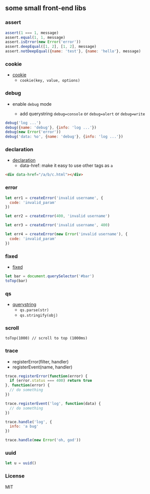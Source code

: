 ## some small front-end libs

### assert

```js
assert(1 === 1, message)
assert.equal(1, 1, message)
assert.isError(new Error('error'))
assert.deepEqual([1, 2], [1, 2], message)
assert.notDeepEqual({name: 'test'}, {name: 'hello'}, message)
```

### cookie

* [cookie](lib/cookie.js)
  - `cookie(key, value, options)`

### debug

* enable `debug` mode

  - add querystring `debug=console` or `debug=alert` or `debug=write`

```js
debug('log ...')
debug({name: 'debug'}, {info: 'log ...'})
debug(new Error('error'))
debug('data: %o', {name: 'debug'}, {info: 'log ...'})
```

### declaration

* [declaration](lib/declaration.js)
  - data-href: make it easy to use other tags as `a`

```html
<div data-href="/a/b/c.html"></div>
```

### error

```js
let err1 = createError('invalid username', {
  code: 'invalid_param'
})

let err2 = createError(400, 'invalid username')

let err3 = createError('invalid username', 400)

let err4 = createError(new Error('invalid username'), {
  code: 'invalid_param'
})
```

### fixed

* [fixed](lib/fixed.js)

```js
let bar = document.querySelector('#bar')
toTop(bar)
```

### qs

* [querystring](lib/qs.js)
  - `qs.parse(str)`
  - `qs.stringify(obj)`

### scroll

```
toTop(1000) // scroll to top (1000ms)
```

### trace

* registerError(filter, handler)
* registerEvent(name, handler)

```js
trace.registerError(function(error) {
  if (error.status === 400) return true
}, function(error) {
  // do something
})

trace.registerEvent('log', function(data) {
  // do something
})

trace.handle('log', {
  info: 'a bug'
})

trace.handle(new Error('oh, god'))
```

### uuid

```js
let u = uuid()
```

### License
MIT
